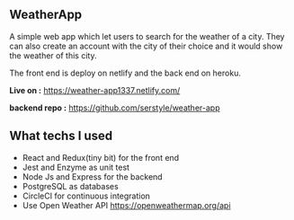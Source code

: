 ## WeatherApp

A simple web app which let users to search for the weather of a city. They can also create an account with the city of their choice and it would show the weather of this city.

The front end is deploy on netlify and the back end on heroku.

**Live on :** https://weather-app1337.netlify.com/

**backend repo :** https://github.com/serstyle/weather-app

## What techs I used 

- React and Redux(tiny bit) for the front end
- Jest and Enzyme as unit test
- Node Js and Express for the backend
- PostgreSQL as databases
- CircleCI for continuous integration
- Use Open Weather API https://openweathermap.org/api
